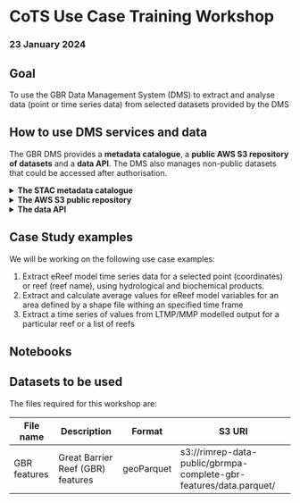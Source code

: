 # CoTS Use Case Training Workshop
### 23 January 2024

## Goal

To use the GBR Data Management System (DMS) to extract and analyse data (point or time series data) from selected datasets provided by the DMS

## How to use DMS services and data

The GBR DMS provides a **metadata catalogue**, a **public AWS S3 repository of datasets** and a **data API**. The DMS also manages non-public datasets that could be accessed after authorisation.

<details>
<summary><b>The STAC metadata catalogue</b></summary>

The metadata catalogue is the discovery portal. The datasets are organised in items inside collections. A collection is a group of similar items (datasets) maintained by the same data provider or that referes to a similar type of data. For example, GBRMPA maintains a set of administrative regions (like GBR marine park limit) or natural features (GBR features); all theses datasets (items) are under the same collection (GBRMPA Administrative Regions).

At the collection level, you can search for datasets based on names or keywords. The search will return the collections that contain items related to your query. Selecting one collection you can search again by temporal/spatial exten and names.

</details>

<details>
<summary><b>The AWS S3 public repository</b></summary>

</details>

<details>
<summary><b>The data API</b><summary>

</details>

## Case Study examples

We will be working on the following use case examples: 

1. Extract eReef model time series data for a selected point (coordinates) or reef (reef name), using hydrological and biochemical products.
2. Extract and calculate average values for eReef model variables for an area defined by a shape file withing an specified time frame
3. Extract a time series of values from LTMP/MMP modelled output for a particular reef or a list of reefs

## Notebooks



## Datasets to be used

The files required for this workshop are: 

| File name | Description | Format | S3 URI                                                       |
| --- | --- | --- |--------------------------------------------------------------|
| GBR features | Great Barrier Reef (GBR) features | geoParquet | s3://rimrep-data-public/gbrmpa-complete-gbr-features/data.parquet/                                                             |


